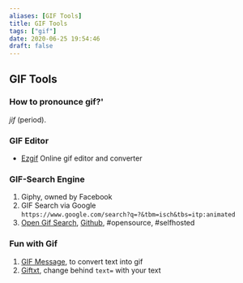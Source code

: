 ```yaml
---
aliases: [GIF Tools]
title: GIF Tools
tags: ["gif"]
date: 2020-06-25 19:54:46
draft: false
---
```


## GIF Tools

### How to pronounce gif?'

*jif* (period).

### GIF Editor

- [Ezgif](https://ezgif.com/) Online gif editor and converter

### GIF-Search Engine

1. Giphy, owned by Facebook
2. GIF Search via Google  
`https://www.google.com/search?q=?&tbm=isch&tbs=itp:animated`
3. [Open Gif Search](https://www.opengif.net/), [Github](https://github.com/bnlcas/OpenGif), #opensource, #selfhosted

### Fun with Gif

1. [GIF Message](https://gifmessage.com/), to convert text into gif
2. [Giftxt](https://giftxt.herokuapp.com/generate?text=), change behind `text=` with your text
